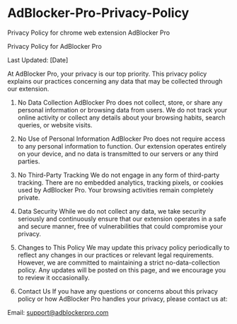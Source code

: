 # AdBlocker-Pro-Privacy-Policy
Privacy Policy for chrome web extension AdBlocker Pro

Privacy Policy for AdBlocker Pro

Last Updated: [Date]

At AdBlocker Pro, your privacy is our top priority. This privacy policy explains our practices concerning any data that may be collected through our extension.

1. No Data Collection
AdBlocker Pro does not collect, store, or share any personal information or browsing data from users. We do not track your online activity or collect any details about your browsing habits, search queries, or website visits.

2. No Use of Personal Information
AdBlocker Pro does not require access to any personal information to function. Our extension operates entirely on your device, and no data is transmitted to our servers or any third parties.

3. No Third-Party Tracking
We do not engage in any form of third-party tracking. There are no embedded analytics, tracking pixels, or cookies used by AdBlocker Pro. Your browsing activities remain completely private.

4. Data Security
While we do not collect any data, we take security seriously and continuously ensure that our extension operates in a safe and secure manner, free of vulnerabilities that could compromise your privacy.

5. Changes to This Policy
We may update this privacy policy periodically to reflect any changes in our practices or relevant legal requirements. However, we are committed to maintaining a strict no-data-collection policy. Any updates will be posted on this page, and we encourage you to review it occasionally.

6. Contact Us
If you have any questions or concerns about this privacy policy or how AdBlocker Pro handles your privacy, please contact us at:

Email: support@adblockerpro.com
